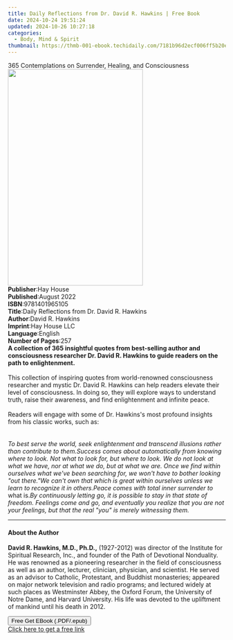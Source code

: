 ```yaml
---
title: Daily Reflections from Dr. David R. Hawkins | Free Book
date: 2024-10-24 19:51:24
updated: 2024-10-26 10:27:18
categories:
  - Body, Mind & Spirit
thumbnail: https://thmb-001-ebook.techidaily.com/7181b96d2ecf006ff5b20e101c290814d723ab873894e94804208f81422edd2f.jpg
---
```

<main id="book-container">
  <div class="flex flex-col">
    <div class="book-brief flex-1 py-6 px-4 sm:p-6 md:py-10 md:px-8">
      <!-- brief-->
      <div class="book-brief-main">
        365 Contemplations on Surrender, Healing, and Consciousness
      </div>
    </div>
    <div
      class="book-meta-info flex-1 grid gap-4 col-start-1 col-end-3 row-start-1 sm:mb-6 sm:grid-cols-4 lg:gap-6 lg:col-start-2 lg:row-end-6 lg:row-span-6 lg:mb-0"
    >
      <div
        class="book-meta-info-left place-content-center mt-4 p-4 text-sm leading-6 col-start-2 col-span-2 dark:text-slate-400"
      >
        <img
          class="w-full h-500 object-cover rounded-lg sm:h-255 sm:col-span-2 lg:col-span-full"
          src="https://img-001-ebook.techidaily.com/3062dd5e67aa309abb9c6ae4ccc65188a1ab753baa9d6755637fbcf6270d386e.jpg"
          alt=""
          width="312"
          height="500"
        />
      </div>
      <div
        class="book-meta-info-right mt-2 col-start-1 row-start-2 col-span-3 self-center"
      >
        <!-- meta data  -->
        <div class="flex flex-col px-4 md:px-8">
          <div class="flex-1">
            <strong>Publisher</strong>:<span class="px-2">Hay House</span>
          </div>
          <div class="flex-1">
            <strong>Published</strong>:<span class="px-2">August 2022</span>
          </div>
          <div class="flex-1">
            <strong>ISBN</strong>:<span class="px-2">9781401965105</span>
          </div>
          <div class="flex-1">
            <strong>Title</strong>:<span class="px-2"
              >Daily Reflections from Dr. David R. Hawkins</span
            >
          </div>
          <div class="flex-1">
            <strong>Author</strong>:<span class="px-2">David R. Hawkins</span>
          </div>
          <div class="flex-1">
            <strong>Imprint</strong>:<span class="px-2">Hay House LLC</span>
          </div>
          <div class="flex-1">
            <strong>Language</strong>:<span class="px-2">English</span>
          </div>
          <div class="flex-1">
            <strong>Number of Pages</strong>:<span class="px-2">257</span>
          </div>
        </div>
      </div>
    </div>
    <div class="book-description flex-1 py-6 px-4 sm:p-6 md:py-10 md:px-8">
      <div class="book-description-main">
        <div accordion-content="" id="description">
          <b
            >A collection of 365 insightful quotes from best-selling author and
            consciousness researcher Dr. David R. Hawkins to guide readers on
            the path to enlightenment.</b
          ><br /><br />This collection of inspiring quotes from world-renowned
          consciousness researcher and mystic Dr. David R. Hawkins can help
          readers elevate their level of consciousness. In doing so, they will
          explore ways to understand truth, raise their awareness, and find
          enlightenment and infinite peace.<br /><br />Readers will engage with
          some of Dr. Hawkins's most profound insights from his classic works,
          such as:<br /><br /><br /><i
            >To best serve the world, seek enlightenment and transcend illusions
            rather than contribute to them.</i
          ><i
            >Success comes about automatically from knowing where to look. Not
            what to look for, but where to look. We do not look at what we have,
            nor at what we do, but at what we are. Once we find within ourselves
            what we've been searching for, we won't have to bother looking "out
            there."</i
          ><i
            >We can't own that which is great within ourselves unless we learn
            to recognize it in others.</i
          ><i>Peace comes with total inner surrender to</i> what is.<i
            >By continuously letting go, it is possible to stay in that state of
            freedom. Feelings come and go, and eventually you realize that you
            are not your feelings, but that the real "you" is merely witnessing
            them.</i
          >
        </div>
        <div class="accordion-fader"></div>
      </div>
    </div>
    <div class="book-excerpts flex-1 py-6 px-4 sm:p-6 md:py-10 md:px-8">
      <!-- excerpts-->
      <div class="book-excerpts-main">
        <hr />
        <h4 class="placeholder placeholder-heading">
          <span>About the Author</span>
        </h4>
        <p>
          <b>David R. Hawkins, M.D., Ph.D.,</b> (1927-2012) was director of the
          Institute for Spiritual Research, Inc., and founder of the Path of
          Devotional Nonduality. He was renowned as a pioneering researcher in
          the field of consciousness as well as an author, lecturer, clinician,
          physician, and scientist. He served as an advisor to Catholic,
          Protestant, and Buddhist monasteries; appeared on major network
          television and radio programs; and lectured widely at such places as
          Westminster Abbey, the Oxford Forum, the University of Notre Dame, and
          Harvard University. His life was devoted to the upliftment of mankind
          until his death in 2012.
        </p>
      </div>
    </div>
    <div
      class="book-about-author flex-1 py-6 px-4 sm:p-6 md:py-10 md:px-8"
    ></div>
    <div class="book-free-get flex-1 py-6 px-4 sm:p-6 md:py-10 md:px-8">
      <button
        id="btn-free-get"
        class="bg-blue-500 hover:bg-blue-700 text-white font-bold py-2 px-4 rounded"
      >
        Free Get EBook (.PDF/.epub)
      </button>
      <div id="countdown-display" class="px-2 text-lg mt-2"></div>
      <a
        id="free-link"
        class="hidden bg-blue-500 hover:bg-blue-700 text-white font-bold py-2 px-4 rounded"
        href="https://www.ebooks.com/en-us/book/210426456/daily-reflections-from-dr-david-r-hawkins/david-r-hawkins/"
        target="_blank"
        >Click here to get a free link</a
      >
    </div>
    <script>
      let countdownTime = 0;
      let countdownInterval = null;
      document
        .getElementById('btn-free-get')
        .addEventListener('click', startCountdown);
      function startCountdown() {
        countdownTime = new Date().getTime() + 60000 * 3;
        countdownInterval = setInterval(updateCountdown, 1000);
        document.getElementById('btn-free-get').disabled = true;
        document
          .getElementById('btn-free-get')
          .classList.add('bg-gray-500', 'cursor-not-allowed');
      }
      function updateCountdown() {
        let currentTime = new Date().getTime();
        let timeLeft = countdownTime - currentTime;
        let secondsLeft = Math.floor(timeLeft / 1000);
        document.getElementById('countdown-display').innerHTML =
          `Remaining time: ${secondsLeft} seconds.`;
        if (secondsLeft <= 0) {
          clearInterval(countdownInterval);
          document.getElementById('btn-free-get').classList.add('hidden');
          document.getElementById('free-link').classList.remove('hidden');
          document.getElementById('countdown-display').innerHTML = '';
        }
      }
    </script>
  </div>
</main>

